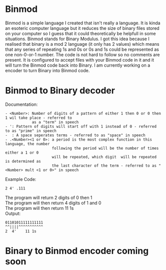# Binmod

Binmod is a simple language I created that isn't really a language. It is kinda an esoteric computer language but it reduces the size of binary files stored on your computer so I guess that it could theoretically be helpfull in some situations. Binmod stands for Binary Modulus. I got this idea because I realised that binary is a mod 2 language (it only has 2 values) which means that any series of repeating 1s and 0s or 0s and 1s could be represented as one non-0-or-1 number. The code is not hard to follow so no comments are present. It is configured to accept files with your Binmod code in it and it will turn the Binmod code back into Binary. I am currently working on a encoder to turn Binary into Binmod code.  


# Binmod to Binary decoder
Documentation:
```
- <Number>: Number of digits of a pattern of either 1 then 0 or 0 then 1 wil take place - referred to
            as a "term" in speech
- ': Pattern of digits will start off with 1 instead of 0 - referred to as "prime" in speech
-  : A space seperates terms - referred to as "space" in speech
- .<Number><1 or 0>: a period is the most complex function in this language, the number
                     following the period will be the number of times either a 1 or 0
                     will be repeated, which digit  will be repeated is determined as
                     the last character of the term - referred to as "<Number> mult <1 or 0>" in speech
```

Example Code:
```
2 4' .111
```
The program will return 2 digits of 0 then 1  
The program will then return 4 digits of 1 and 0  
The program will then return 11 1s  
Output:
```
01101011111111111
^^||||^^^^^^^^^^^
2  4'    11 1s
```

# Binary to Binmod encoder coming soon
